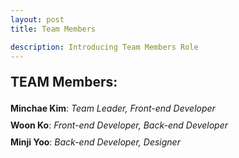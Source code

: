 ```yaml
---
layout: post
title: Team Members

description: Introducing Team Members Role
---
```


<p style="font-weight: bold; font-size: 1.5em;">TEAM Members:</p>
<ul style="list-style-type: none; padding: 0;">
    <li style="margin-bottom: 10px;">
        <strong>Minchae Kim</strong>: <em>Team Leader, Front-end Developer</em>
    </li>
    <li style="margin-bottom: 10px;">
        <strong>Woon Ko</strong>: <em>Front-end Developer, Back-end Developer</em>
    </li>
    <li style="margin-bottom: 10px;">
        <strong>Minji Yoo</strong>: <em>Back-end Developer, Designer</em>
    </li>
</ul>


